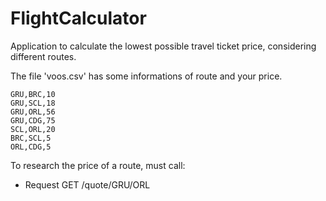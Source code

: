 # FlightCalculator

Application to calculate the lowest possible travel ticket price, considering different routes.

The file 'voos.csv' has some informations of route and your price.

```
GRU,BRC,10
GRU,SCL,18
GRU,ORL,56
GRU,CDG,75
SCL,ORL,20
BRC,SCL,5
ORL,CDG,5
```

To research the price of a route, must call:

* Request
  GET /quote/GRU/ORL
  

